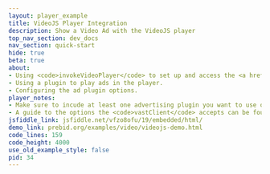 ```yaml
---
layout: player_example
title: VideoJS Player Integration
description: Show a Video Ad with the VideoJS player
top_nav_section: dev_docs
nav_section: quick-start
hide: true
beta: true
about:
- Using <code>invokeVideoPlayer</code> to set up and access the <a href="http://videojs.com/">VideoJS</a> player instance.
- Using a plugin to play ads in the player.
- Configuring the ad plugin options.
player_notes:
- Make sure to incude at least one advertising plugin you want to use on the page. For this demo, we're using the <a href="https://github.com/MailOnline/videojs-vast-vpaid">Mail Online VAST/VPAID plugin</a>.
- A guide to the options the <code>vastClient</code> accepts can be found <a href="https://github.com/MailOnline/videojs-vast-vpaid#options">here</a>.
jsfiddle_link: jsfiddle.net/vfzo8ofu/19/embedded/html/
demo_link: prebid.org/examples/video/videojs-demo.html
code_lines: 159
code_height: 4000
use_old_example_style: false
pid: 34
---
```

